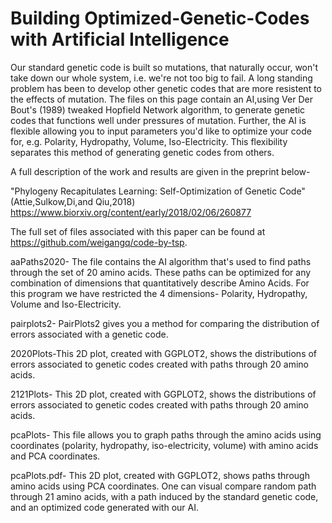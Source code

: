# Building Optimized-Genetic-Codes with Artificial Intelligence
Our standard genetic code is built so mutations, that naturally occur, won't take down our whole system, i.e. we're not too big to fail. A long standing problem has been to develop other genetic codes that are more resistent to the effects of mutation.  The files on this page contain an AI,using Ver Der Bout's (1989) tweaked Hopfield Network algorithm, to generate genetic codes that functions well under pressures of mutation.  Further, the AI is flexible allowing you to input parameters you'd like to optimize your code for, e.g. Polarity, Hydropathy, Volume, Iso-Electricity. This flexibility separates this method of generating genetic codes from others.

A full description of the work and results are given in the preprint below-

"Phylogeny Recapitulates Learning: Self-Optimization of Genetic Code" (Attie,Sulkow,Di,and Qiu,2018)
https://www.biorxiv.org/content/early/2018/02/06/260877

The full set of files associated with this paper can be found at https://github.com/weigangq/code-by-tsp.  

aaPaths2020- The file contains the AI algorithm that's used to find paths through the set of 20 amino acids. These paths can be optimized for any combination of dimensions that quantitatively describe Amino Acids. For this program we have restricted the 4 dimensions- Polarity, Hydropathy, Volume and Iso-Electricity.

pairplots2-  PairPlots2 gives you a method for comparing the distribution of errors associated with a genetic code. 

2020Plots-This 2D plot, created with GGPLOT2, shows the distributions of errors associated to genetic codes created with paths through 20 amino acids.

2121Plots- This 2D plot, created with GGPLOT2, shows the distributions of errors associated to genetic codes created with paths through 20 amino acids.

pcaPlots- This file allows you to graph paths through the amino acids using coordinates (polarity, hydropathy, iso-electricity, volume) with amino acids and PCA coordinates.   

pcaPlots.pdf- This 2D plot, created with GGPLOT2,  shows paths through amino acids using PCA coordinates.  One can visual compare random path through 21 amino acids, with a path induced by the standard genetic code, and an optimized code generated with our AI.  
